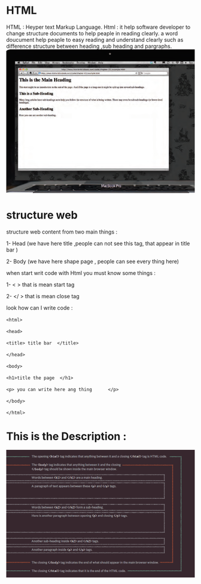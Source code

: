  # HTML 

 HTML : Heyper text Markup Language.  Html : it help software developer to change structure  documents to help peaple in reading clearly. a word doucument help peaple to easy reading and understand clearly such as difference structure between heading ,sub heading and pargraphs. 
 ![img](assets/word.png)

 # structure web 


  structure web content from two main things : 

  1- Head (we have here title ,people can not see this tag, that appear in title bar )

  2- Body (we have  here shape page , people can  see every thing here)

  when start writ code with Html you must know some things : 

  1- <  > that is mean start tag    
  
   2- </  >  that is mean close tag 

  look how can I write code :

 `<html>`

  `<head>`

   `<title> title bar  </title>`

  `</head> `

  `<body> `

   `<h1>title the page  </h1>`

  `<p> you can write here ang thing      </p>`

  `</body>`

 `</html>`

 # This is the Description : 
 ![img](assets/html.png)

 

  

  

  